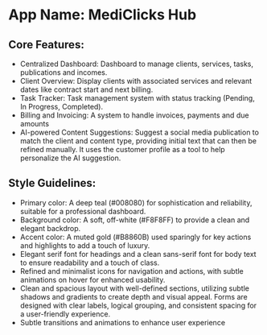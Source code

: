 # **App Name**: MediClicks Hub

## Core Features:

- Centralized Dashboard: Dashboard to manage clients, services, tasks, publications and incomes.
- Client Overview: Display clients with associated services and relevant dates like contract start and next billing.
- Task Tracker: Task management system with status tracking (Pending, In Progress, Completed).
- Billing and Invoicing: A system to handle invoices, payments and due amounts
- AI-powered Content Suggestions: Suggest a social media publication to match the client and content type, providing initial text that can then be refined manually. It uses the customer profile as a tool to help personalize the AI suggestion.

## Style Guidelines:

- Primary color: A deep teal (#008080) for sophistication and reliability, suitable for a professional dashboard.
- Background color: A soft, off-white (#F8F8FF) to provide a clean and elegant backdrop.
- Accent color: A muted gold (#B8860B) used sparingly for key actions and highlights to add a touch of luxury.
- Elegant serif font for headings and a clean sans-serif font for body text to ensure readability and a touch of class.
- Refined and minimalist icons for navigation and actions, with subtle animations on hover for enhanced usability.
- Clean and spacious layout with well-defined sections, utilizing subtle shadows and gradients to create depth and visual appeal. Forms are designed with clear labels, logical grouping, and consistent spacing for a user-friendly experience.
- Subtle transitions and animations to enhance user experience